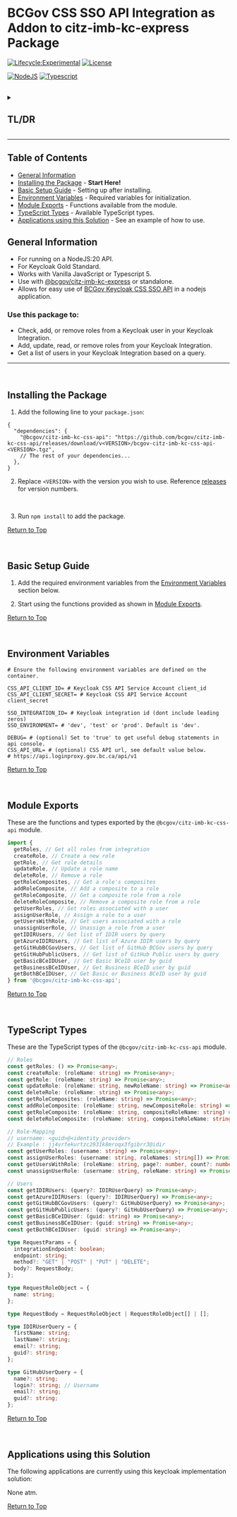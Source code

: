 # BCGov CSS SSO API Integration as Addon to citz-imb-kc-express Package

[![Lifecycle:Experimental](https://img.shields.io/badge/Lifecycle-Experimental-339999)](Redirect-URL)
[![License](https://img.shields.io/badge/License-Apache%202.0-blue.svg)](LICENSE)

[![NodeJS](https://img.shields.io/badge/Node.js_20-43853D?style=for-the-badge&logo=node.js&logoColor=white)](NodeJS)
[![Typescript](https://img.shields.io/badge/TypeScript_5-007ACC?style=for-the-badge&logo=typescript&logoColor=white)](Typescript)

<br />

<details>
<summary><h2>TL/DR</h2></summary>

1. Install package by following the steps at [Installing the Package](#installing-the-package).
2. Set up the package by following the steps at [Basic Setup Guide](#basic-setup-guide).
3. Use with [@bcgov/citz-imb-kc-express] or standalone.
4. Allows easy use of the [BCGov Keycloak CSS SSO API] in a nodejs application.

**What is this package for?** - [Checkout General Information](#general-information)

</details>

---

## Table of Contents

- [General Information](#general-information)
- [Installing the Package](#installing-the-package) - **Start Here!**
- [Basic Setup Guide](#basic-setup-guide) - Setting up after installing.
- [Environment Variables](#environment-variables) - Required variables for initialization.
- [Module Exports](#module-exports) - Functions available from the module.
- [TypeScript Types](#typescript-types) - Available TypeScript types.
- [Applications using this Solution](#applications-using-this-solution) - See an example of how to use.

## General Information

- For running on a NodeJS:20 API.
- For Keycloak Gold Standard.
- Works with Vanilla JavaScript or Typescript 5.
- Use with [@bcgov/citz-imb-kc-express] or standalone.
- Allows for easy use of [BCGov Keycloak CSS SSO API] in a nodejs application.

### Use this package to:

- Check, add, or remove roles from a Keycloak user in your Keycloak Integration.
- Add, update, read, or remove roles from your Keycloak Integration.
- Get a list of users in your Keycloak Integration based on a query.

---

<br />

## Installing the Package

1. Add the following line to your `package.json`:

``` JSON5
{
  "dependencies": {
    "@bcgov/citz-imb-kc-css-api": "https://github.com/bcgov/citz-imb-kc-css-api/releases/download/v<VERSION>/bcgov-citz-imb-kc-css-api-<VERSION>.tgz",
    // The rest of your dependencies...
  },
}
```

2. Replace `<VERSION>` with the version you wish to use. Reference [releases] for version numbers.

<br />

3. Run `npm install` to add the package.

[Return to Top](#bcgov-css-sso-api-integration-as-addon-to-citz-imb-kc-express-package)

<br />

## Basic Setup Guide

1. Add the required environment variables from the [Environment Variables](#environment-variables) section below.

2. Start using the functions provided as shown in [Module Exports](#module-exports).

[Return to Top](#bcgov-css-sso-api-integration-as-addon-to-citz-imb-kc-express-package)

<br />

## Environment Variables

```ENV
# Ensure the following environment variables are defined on the container.

CSS_API_CLIENT_ID= # Keycloak CSS API Service Account client_id
CSS_API_CLIENT_SECRET= # Keycloak CSS API Service Account client_secret

SSO_INTEGRATION_ID= # Keycloak integration id (dont include leading zeros)
SSO_ENVIRONMENT= # 'dev', 'test' or 'prod'. Default is 'dev'.

DEBUG= # (optional) Set to 'true' to get useful debug statements in api console.
CSS_API_URL= # (optional) CSS API url, see default value below.
# https://api.loginproxy.gov.bc.ca/api/v1
```

[Return to Top](#bcgov-css-sso-api-integration-as-addon-to-citz-imb-kc-express-package)

<br />

## Module Exports

These are the functions and types exported by the `@bcgov/citz-imb-kc-css-api` module.

```JavaScript
import {
  getRoles, // Get all roles from integration
  createRole, // Create a new role
  getRole, // Get role details
  updateRole, // Update a role name
  deleteRole, // Remove a role
  getRoleComposites, // Get a role's composites
  addRoleComposite, // Add a composite to a role
  getRoleComposite, // Get a composite role from a role
  deleteRoleComposite, // Remove a composite role from a role
  getUserRoles, // Get roles associated with a user
  assignUserRole, // Assign a role to a user
  getUsersWithRole, // Get users associated with a role
  unassignUserRole, // Unassign a role from a user
  getIDIRUsers, // Get list of IDIR users by query
  getAzureIDIRUsers, // Get list of Azure IDIR users by query
  getGitHubBCGovUsers, // Get list of GitHub BCGov users by query
  getGitHubPublicUsers, // Get list of GitHub Public users by query
  getBasicBCeIDUser, // Get Basic BCeID user by guid
  getBusinessBCeIDUser, // Get Business BCeID user by guid
  getBothBCeIDUser, // Get Basic or Business BCeID user by guid
} from '@bcgov/citz-imb-kc-css-api';

```

[Return to Top](#bcgov-css-sso-api-integration-as-addon-to-citz-imb-kc-express-package)

<br />

## TypeScript Types

These are the TypeScript types of the `@bcgov/citz-imb-kc-css-api` module.

```TypeScript
// Roles
const getRoles: () => Promise<any>;
const createRole: (roleName: string) => Promise<any>;
const getRole: (roleName: string) => Promise<any>;
const updateRole: (roleName: string, newRoleName: string) => Promise<any>;
const deleteRole: (roleName: string) => Promise<any>;
const getRoleComposites: (roleName: string) => Promise<any>;
const addRoleComposite: (roleName: string, newCompositeRole: string) => Promise<any>;
const getRoleComposite: (roleName: string, compositeRoleName: string) => Promise<any>;
const deleteRoleComposite: (roleName: string, compositeRoleName: string) => Promise<any>;

// Role-Mapping
// username: <guid>@<identity_provider> 
// Example : jj4vrfekurtzc2931k8mroqx3fgibrr3@idir
const getUserRoles: (username: string) => Promise<any>;
const assignUserRoles: (username: string, roleNames: string[]) => Promise<any>;
const getUsersWithRole: (roleName: string, page?: number, count?: number) => Promise<any>;
const unassignUserRole: (username: string, roleName: string) => Promise<any>;

// Users
const getIDIRUsers: (query?: IDIRUserQuery) => Promise<any>;
const getAzureIDIRUsers: (query?: IDIRUserQuery) => Promise<any>;
const getGitHubBCGovUsers: (query?: GitHubUserQuery) => Promise<any>;
const getGitHubPublicUsers: (query?: GitHubUserQuery) => Promise<any>;
const getBasicBCeIDUser: (guid: string) => Promise<any>;
const getBusinessBCeIDUser: (guid: string) => Promise<any>;
const getBothBCeIDUser: (guid: string) => Promise<any>;

type RequestParams = {
  integrationEndpoint: boolean;
  endpoint: string;
  method?: "GET" | "POST" | "PUT" | "DELETE";
  body?: RequestBody;
};

type RequestRoleObject = {
  name: string;
};

type RequestBody = RequestRoleObject | RequestRoleObject[] | [];

type IDIRUserQuery = {
  firstName: string;
  lastName?: string;
  email?: string;
  guid?: string;
};

type GitHubUserQuery = {
  name?: string;
  login?: string; // Username
  email?: string;
  guid?: string;
};
```

[Return to Top](#bcgov-css-sso-api-integration-as-addon-to-citz-imb-kc-express-package)

<br />

## Applications using this Solution

The following applications are currently using this keycloak implementation solution:

None atm.

<!-- TBD: [SET](https://github.com/bcgov/citz-imb-salary-estimate-tool) - Salary Estimation Tool -->

[Return to Top](#bcgov-css-sso-api-integration-as-addon-to-citz-imb-kc-express-package)

<!-- Link References -->

[@bcgov/citz-imb-kc-express]: https://github.com/bcgov/citz-imb-kc-express
[releases]: https://github.com/bcgov/citz-imb-kc-css-api/releases
[BCGov Keycloak CSS SSO API]: https://github.com/bcgov/sso-keycloak/wiki/CSS-API-Account
